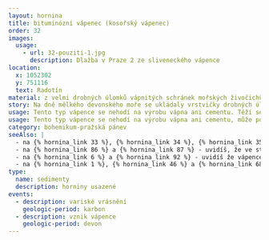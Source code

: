 ```yaml
---
layout: hornina
title: bituminózní vápenec (kosořský vápenec)
order: 32
images:
  usage:
    - url: 32-pouziti-1.jpg
      description: Dlažba v Praze 2 ze sliveneckého vápence
location:
  x: 1052302
  y: 751116
  text: Radotín
material: z velmi drobných úlomků vápnitých schránek mořských živočichů; obsahuji také bitumen (živici) - to je směs uhlovodíků podobná asfaltu, která  vznikla z těl mořských živočichů
story: Na dně mělkého devonského moře se ukládaly vrstvičky drobných úlomků vápnitých schránek a jiných pozůstatků mořských živočichů.  Jejich stmelením vznikla pevná hornina - vápenec. Později, při srážce litosférických desek, bylo původní mořské dno vyzdviženo a zprohýbáno do vrás. Stalo se součástí pevniny.
usage: Tento typ vápence se nehodí na výrobu vápna ani cementu. Těží se spolu s kvalitními cementářsými vápenci nepoť se nachází v jejich těsné blízkosti. Dá se využít jako stavební kámen.
usage: Tento typ vápence se nehodí na výrobu vápna ani cementu, může posloužit jako stavební kámen.
category: bohemikum-pražská pánev
seeAlso: |
  - na {% hornina_link 33 %}, {% hornina_link 34 %}, {% hornina_link 35 %}, {% hornina_link 36 %}, {% hornina_link 54 %} - tyto vápence jsou podobně staré, vznikly ve stejném moři, jen v trochu jiných podmínkách
  - na {% hornina_link 86 %} a {% hornina_link 87 %} - uvidíš, že ve stejném období vznikaly podobné vápence také na Moravě
  - na {% hornina_link 6 %} a {% hornina_link 92 %} - uvidíš že vápence vznikaly v různých obdobíh a že mohou mít mnoho podob
  - na {% hornina_link 1 %}, {% hornina_link 46 %} a {% hornina_link 68 %} - uvidíš, co s různými typy vápenců dělá metamorfóza
type:
  name: sedimenty
  description: horniny usazené
events:
  - description: variské vrásnění
    geologic-period: karbon
  - description: vznik vápence
    geologic-period: devon
---
```


